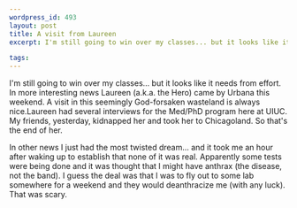 ```yaml
--- 
wordpress_id: 493
layout: post
title: A visit from Laureen
excerpt: I'm still going to win over my classes... but it looks like it needs from effort.  In more interesting news Laureen (a.k.a. the Hero) came by Urbana this weekend.  A visit in this seemingly God-forsaken wasteland is always nice.

tags: 
---
```


I'm still going to win over my classes... but it looks like it needs from effort.  In more interesting news Laureen (a.k.a. the Hero) came by Urbana this weekend.  A visit in this seemingly God-forsaken wasteland is always nice.<!--more-->Laureen had several interviews for the Med/PhD program here at UIUC.  My friends, yesterday, kidnapped her and took her to Chicagoland.  So that's the end of her.

In other news I just had the most twisted dream... and it took me an hour after waking up to establish that none of it was real.  Apparently some tests were being done and it was thought that I might have anthrax (the disease, not the band).  I guess the deal was that I was to fly out to some lab somewhere for a weekend and they would deanthracize me (with any luck).  That was scary.

